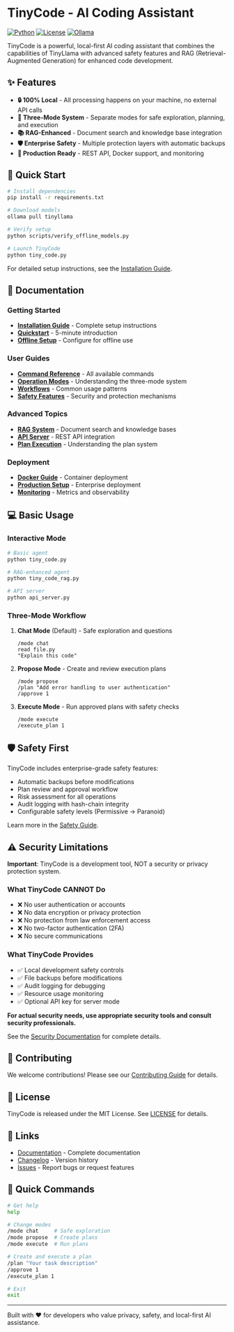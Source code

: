 # TinyCode - AI Coding Assistant

[![Python](https://img.shields.io/badge/Python-3.8%2B-blue)](https://python.org)
[![License](https://img.shields.io/badge/License-MIT-green)](LICENSE)
[![Ollama](https://img.shields.io/badge/Powered%20by-Ollama-orange)](https://ollama.ai)

TinyCode is a powerful, local-first AI coding assistant that combines the capabilities of TinyLlama with advanced safety features and RAG (Retrieval-Augmented Generation) for enhanced code development.

## ✨ Features

- **🔒 100% Local** - All processing happens on your machine, no external API calls
- **🎯 Three-Mode System** - Separate modes for safe exploration, planning, and execution
- **📚 RAG-Enhanced** - Document search and knowledge base integration
- **🛡️ Enterprise Safety** - Multiple protection layers with automatic backups
- **🚀 Production Ready** - REST API, Docker support, and monitoring

## 🚀 Quick Start

```bash
# Install dependencies
pip install -r requirements.txt

# Download models
ollama pull tinyllama

# Verify setup
python scripts/verify_offline_models.py

# Launch TinyCode
python tiny_code.py
```

For detailed setup instructions, see the [Installation Guide](docs/getting-started/installation.md).

## 📖 Documentation

### Getting Started
- [**Installation Guide**](docs/getting-started/installation.md) - Complete setup instructions
- [**Quickstart**](docs/getting-started/quickstart.md) - 5-minute introduction
- [**Offline Setup**](docs/getting-started/offline-setup.md) - Configure for offline use

### User Guides
- [**Command Reference**](docs/user-guide/commands.md) - All available commands
- [**Operation Modes**](docs/user-guide/modes.md) - Understanding the three-mode system
- [**Workflows**](docs/user-guide/workflows.md) - Common usage patterns
- [**Safety Features**](docs/user-guide/safety.md) - Security and protection mechanisms

### Advanced Topics
- [**RAG System**](docs/advanced/rag-system.md) - Document search and knowledge bases
- [**API Server**](docs/advanced/api-server.md) - REST API integration
- [**Plan Execution**](docs/advanced/plan-execution.md) - Understanding the plan system

### Deployment
- [**Docker Guide**](docs/deployment/docker.md) - Container deployment
- [**Production Setup**](docs/deployment/production.md) - Enterprise deployment
- [**Monitoring**](docs/deployment/monitoring.md) - Metrics and observability

## 💻 Basic Usage

### Interactive Mode

```bash
# Basic agent
python tiny_code.py

# RAG-enhanced agent
python tiny_code_rag.py

# API server
python api_server.py
```

### Three-Mode Workflow

1. **Chat Mode** (Default) - Safe exploration and questions
   ```
   /mode chat
   read file.py
   "Explain this code"
   ```

2. **Propose Mode** - Create and review execution plans
   ```
   /mode propose
   /plan "Add error handling to user authentication"
   /approve 1
   ```

3. **Execute Mode** - Run approved plans with safety checks
   ```
   /mode execute
   /execute_plan 1
   ```

## 🛡️ Safety First

TinyCode includes enterprise-grade safety features:
- Automatic backups before modifications
- Plan review and approval workflow
- Risk assessment for all operations
- Audit logging with hash-chain integrity
- Configurable safety levels (Permissive → Paranoid)

Learn more in the [Safety Guide](docs/user-guide/safety.md).

## ⚠️ Security Limitations

**Important**: TinyCode is a development tool, NOT a security or privacy protection system.

### What TinyCode CANNOT Do
- ❌ No user authentication or accounts
- ❌ No data encryption or privacy protection
- ❌ No protection from law enforcement access
- ❌ No two-factor authentication (2FA)
- ❌ No secure communications

### What TinyCode Provides
- ✅ Local development safety controls
- ✅ File backups before modifications
- ✅ Audit logging for debugging
- ✅ Resource usage monitoring
- ✅ Optional API key for server mode

**For actual security needs, use appropriate security tools and consult security professionals.**

See the [Security Documentation](docs/reference/security.md) for complete details.

## 🤝 Contributing

We welcome contributions! Please see our [Contributing Guide](CONTRIBUTING.md) for details.

## 📄 License

TinyCode is released under the MIT License. See [LICENSE](LICENSE) for details.

## 🔗 Links

- [Documentation](docs/) - Complete documentation
- [Changelog](CHANGELOG.md) - Version history
- [Issues](https://github.com/davidkarpay/tinycode/issues) - Report bugs or request features

## 🏃 Quick Commands

```bash
# Get help
help

# Change modes
/mode chat     # Safe exploration
/mode propose  # Create plans
/mode execute  # Run plans

# Create and execute a plan
/plan "Your task description"
/approve 1
/execute_plan 1

# Exit
exit
```

---

Built with ❤️ for developers who value privacy, safety, and local-first AI assistance.